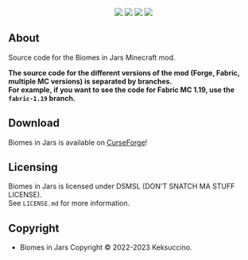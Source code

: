 <p style="text-align: center;">
<a href="https://discord.gg/rhayah27GC"><img src="https://discordapp.com/api/guilds/704163135787106365/widget.png?style=banner2" /></a> 
<a href="https://twitter.com/keksuccino"><img src="https://user-images.githubusercontent.com/35544624/132924153-df28357d-6816-48a2-96a8-594333d3b075.png" /></a> 
<a href="https://www.patreon.com/keksuccino"><img src="https://user-images.githubusercontent.com/35544624/132924155-25fe4269-5936-4cac-88cf-5d6069e0443a.png" /></a> 
<a href="https://paypal.me/TimSchroeter"><img src="https://user-images.githubusercontent.com/35544624/132924156-ec4300ea-7e10-40de-a271-8effb8fbf5cf.png" /></a>
</p>

## About

Source code for the Biomes in Jars Minecraft mod.

**The source code for the different versions of the mod (Forge, Fabric, multiple MC versions) is separated by branches.**<br>
**For example, if you want to see the code for Fabric MC 1.19, use the `fabric-1.19` branch.**

## Download

Biomes in Jars is available on [CurseForge](https://www.curseforge.com/minecraft/mc-mods/biomes-in-jars-forge)!

## Licensing

Biomes in Jars is licensed under DSMSL (DON'T SNATCH MA STUFF LICENSE).<br>
See `LICENSE.md` for more information.

## Copyright

- Biomes in Jars Copyright © 2022-2023 Keksuccino.<br>
